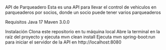 API de Parqueadero
Esta es una API para llevar el control de vehiculos en parqueaderos por socios, donde un socio puede tener varios parqueaderos

Requisitos
Java 17
Maven 3.0.0

Instalación
Clona este repositorio en tu máquina local
Abre la terminal en la raíz del proyecto y ejecuta mvn clean install
Ejecuta mvn spring-boot:run para iniciar el servidor de la API en http://localhost:8080